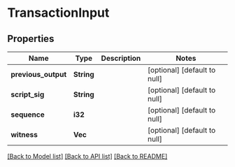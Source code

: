 # TransactionInput

## Properties
Name | Type | Description | Notes
------------ | ------------- | ------------- | -------------
**previous_output** | **String** |  | [optional] [default to null]
**script_sig** | **String** |  | [optional] [default to null]
**sequence** | **i32** |  | [optional] [default to null]
**witness** | **Vec<String>** |  | [optional] [default to null]

[[Back to Model list]](../README.md#documentation-for-models) [[Back to API list]](../README.md#documentation-for-api-endpoints) [[Back to README]](../README.md)


